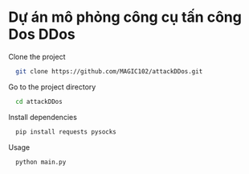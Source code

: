 # Dự án mô phỏng công cụ tấn công Dos DDos

Clone the project
```bash
  git clone https://github.com/MAGIC102/attackDDos.git
```

Go to the project directory
```bash
  cd attackDDos
```

Install dependencies

```bash
  pip install requests pysocks
```
Usage
```bash
  python main.py
```